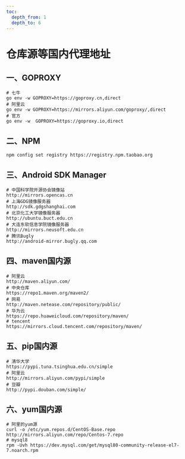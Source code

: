 ```yaml
---
toc:
  depth_from: 1
  depth_to: 6
---
```


# 仓库源等国内代理地址

## 一、GOPROXY
```shell
# 七牛
go env -w GOPROXY=https://goproxy.cn,direct
# 阿里云
go env -w GOPROXY=https://mirrors.aliyun.com/goproxy/,direct
# 官方
go env -w  GOPROXY=https://goproxy.io,direct
```

## 二、NPM
```shell
npm config set registry https://registry.npm.taobao.org
```

## 三、Android SDK Manager
```shell
# 中国科学院开源协会镜像站
http://mirrors.opencas.cn
# 上海GDG镜像服务器
http://sdk.gdgshanghai.com
# 北京化工大学镜像服务器
http://ubuntu.buct.edu.cn
# 大连东软信息学院镜像服务器
http://mirrors.neusoft.edu.cn
# 腾讯Bugly
http://android-mirror.bugly.qq.com
```

## 四、maven国内源
```shell
# 阿里云
http://maven.aliyun.com/
# 中央仓库
https://repo1.maven.org/maven2/
# 网易
http://maven.netease.com/repository/public/
# 华为云
https://repo.huaweicloud.com/repository/maven/
# tencent
https://mirrors.cloud.tencent.com/repository/maven/
```

## 五、pip国内源
```shell
# 清华大学
https://pypi.tuna.tsinghua.edu.cn/simple
# 阿里云
http://mirrors.aliyun.com/pypi/simple
# 豆瓣
http://pypi.douban.com/simple/
```

## 六、yum国内源
```shell
# 阿里的yum源
curl -o /etc/yum.repos.d/CentOS-Base.repo http://mirrors.aliyun.com/repo/Centos-7.repo
# mysql8
rpm -Uvh https://dev.mysql.com/get/mysql80-community-release-el7-7.noarch.rpm
```